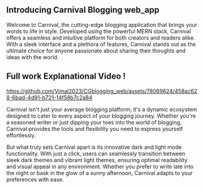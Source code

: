 ## Introducing Carnival Blogging web_app

Welcome to Carnival, the cutting-edge blogging application that brings your words to life in style. Developed using the powerful MERN stack, Carnival offers a seamless and intuitive platform for both creators and readers alike. With a sleek interface and a plethora of features, Carnival stands out as the ultimate choice for anyone passionate about sharing their thoughts and ideas with the world.

## Full work Explanational Video !
https://github.com/Vimal2023/CGblogging_web/assets/78069624/458ac628-6bad-4d91-b721-14f58b7c2a84


Carnival isn't just your average blogging platform; it's a dynamic ecosystem designed to cater to every aspect of your blogging journey. Whether you're a seasoned writer or just dipping your toes into the world of blogging, Carnival provides the tools and flexibility you need to express yourself effortlessly.

But what truly sets Carnival apart is its innovative dark and light mode functionality. With just a click, users can seamlessly transition between sleek dark themes and vibrant light themes, ensuring optimal readability and visual appeal in any environment. Whether you prefer to write late into the night or bask in the glow of a sunny afternoon, Carnival adapts to your preferences with ease.
